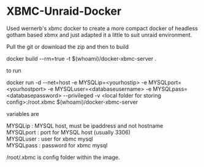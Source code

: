 XBMC-Unraid-Docker
==================


Used wernerb's xbmc docker to create a more compact docker of headless gotham based xbmx and just adapted it a little to suit unraid environment.

Pull the git or download the zip and then to build 

docker build --rm=true -t $(whoami)/docker-xbmc-server .

to run 

docker run -d --net=host -e MYSQLip=\<yourhostip\> -e MYSQLport=\<yourhostport\> -e MYSQLuser=\<databaseusername\> -e MYSQLpass=\<databasepassword\> --privileged -v \<local folder for storing config\>:/root.xbmc $(whoami)/docker-xbmc-server


variables are

MYSQLip : MYSQL host, must be ipaddress and not hostname<br>
MYSQLport  : port for MYSQL host (usually 3306)<br>
MYSQLuser  : user for xbmc mysql <br>
MYSQLpass  : password for xbmc mysql<br>

/root/.xbmc is config folder within the image.




